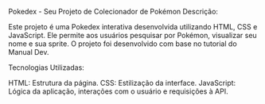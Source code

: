 Pokedex - Seu Projeto de Colecionador de Pokémon
Descrição:

Este projeto é uma Pokedex interativa desenvolvida utilizando HTML, CSS e JavaScript. Ele permite aos usuários pesquisar por Pokémon, visualizar seu nome e sua sprite. O projeto foi desenvolvido com base no tutorial do Manual Dev.

Tecnologias Utilizadas:

HTML: Estrutura da página.
CSS: Estilização da interface.
JavaScript: Lógica da aplicação, interações com o usuário e requisições à API.
